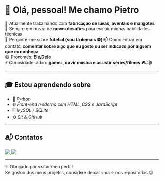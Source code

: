 # 👋 Olá, pessoal! Me chamo Pietro  

🔭 Atualmente trabalhando com **fabricação de luvas, aventais e mangotes**  
🚀 Sempre em busca de **novos desafios** para evoluir minhas habilidades técnicas  
💬 Pergunte-me sobre **futebol (sou fã demais ⚽)** 
📫 Como entrar em contato: **comentar sobre algo que eu goste ou ser indicado por alguém que eu conheça**  
😄 Pronomes: **Ele/Dele**  
⚡ Curiosidade: adoro **games, ouvir música e assistir séries/filmes** 🎮🎶🎬  

---

## 🎓 Estou aprendendo sobre
- 🐍 *Python*
- 🌐 *Front-end moderno com HTML, CSS e JavaScript*  
- 🗄️ *MySQL / SQLite*  
- ⚙️ *Git & GitHub*  

---

## 📬 Contatos
<p align="left">
  <a href="https://www.instagram.com/dipiassa_pietro/" target="_blank">
    <img loading="lazy" src="https://img.shields.io/badge/-Instagram-%23E4405F?style=for-the-badge&logo=instagram&logoColor=white"/>
  </a>
  
  <a href="pietrindipiassa@gmail.com.br">
    <img loading="lazy" src="https://img.shields.io/badge/-Email-%23D14836?style=for-the-badge&logo=gmail&logoColor=white"/>
  </a>
</p>

---

✨ Obrigado por visitar meu perfil!  
Se gostou dos meus projetos, considere deixar uma ⭐ nos repositórios 😉
